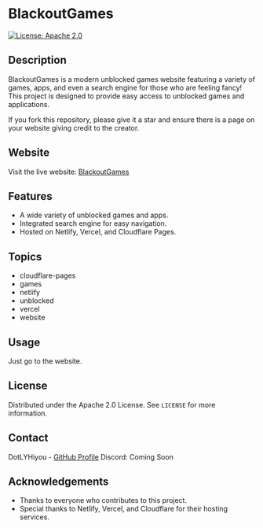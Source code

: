 # BlackoutGames

[![License: Apache 2.0](https://img.shields.io/badge/License-Apache%202.0-blue.svg)](https://opensource.org/licenses/Apache-2.0)

## Description

BlackoutGames is a modern unblocked games website featuring a variety of games, apps, and even a search engine for those who are feeling fancy! This project is designed to provide easy access to unblocked games and applications.

If you fork this repository, please give it a star and ensure there is a page on your website giving credit to the creator.

## Website

Visit the live website: [BlackoutGames](https://blackoutgames.netlify.app)

## Features

- A wide variety of unblocked games and apps.
- Integrated search engine for easy navigation.
- Hosted on Netlify, Vercel, and Cloudflare Pages.

## Topics

- cloudflare-pages
- games
- netlify
- unblocked
- vercel
- website

## Usage

Just go to the website.

## License

Distributed under the Apache 2.0 License. See `LICENSE` for more information.

## Contact

DotLYHiyou - [GitHub Profile](https://github.com/DotLYHiyou)
Discord: Coming Soon

## Acknowledgements

- Thanks to everyone who contributes to this project.
- Special thanks to Netlify, Vercel, and Cloudflare for their hosting services.
